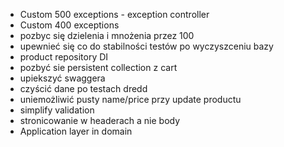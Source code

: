 - Custom 500 exceptions - exception controller
- Custom 400 exceptions
- pozbyc się dzielenia i mnożenia przez 100
- upewnieć się co do stabilności testów po wyczyszceniu bazy
- product repository DI
- pozbyć sie persistent collection z cart
- upiekszyć swaggera
- czyścić dane po testach dredd
- uniemożliwić pusty name/price przy update productu
- simplify validation
- stronicowanie w headerach a nie body
- Application layer in domain